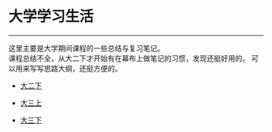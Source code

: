 # 大学学习生活
***
这里主要是大学期间课程的一些总结与复习笔记。  
课程总结不全，从大二下才开始有在幕布上做笔记的习惯，发现还挺好用的。
可以用来写写思路大纲，还挺方便的。

- [大二下](/学海无涯/学习/大二下/index.md)
  
- [大三上](/学海无涯/学习/大三上/index.md)
  
- [大三下](/学海无涯/学习/大三下/index.md)
